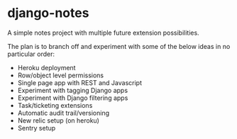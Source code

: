 django-notes
============

A simple notes project with multiple future extension possibilities.

The plan is to branch off and experiment with some of the below ideas in no particular order:

- Heroku deployment
- Row/object level permissions
- Single page app with REST and Javascript
- Experiment with tagging Django apps
- Experiment with Django filtering apps
- Task/ticketing extensions
- Automatic audit trail/versioning 
- New relic setup (on heroku)
- Sentry setup

